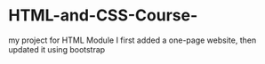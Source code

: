 # HTML-and-CSS-Course-
my project for HTML Module
I first added a one-page website, then updated it using bootstrap

